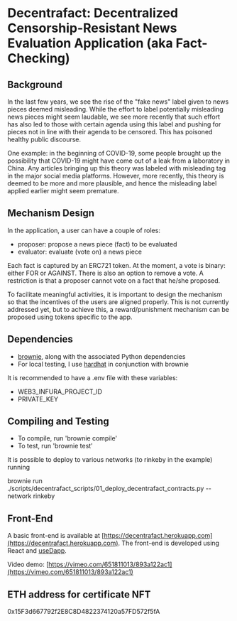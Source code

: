 # Decentrafact: Decentralized Censorship-Resistant News Evaluation Application (aka Fact-Checking)

## Background

In the last few years, we see the rise of the "fake news" label given to news pieces deemed misleading. While the effort to label potentially misleading news pieces might seem laudable, we see more recently that such effort has also led to those with certain agenda using this label and pushing for pieces not in line with their agenda to be censored. This has poisoned healthy public discourse.

One example: in the beginning of COVID-19, some people brought up the possibility that COVID-19 might have come out of a leak from a laboratory in China. Any articles bringing up this theory was labeled with misleading tag in the major social media platforms. However, more recently, this theory is deemed to be more and more plausible, and hence the misleading label applied earlier might seem premature.

## Mechanism Design

In the application, a user can have a couple of roles:

- proposer: propose a news piece (fact) to be evaluated
- evaluator: evaluate (vote on) a news piece

Each fact is captured by an ERC721 token. At the moment, a vote is binary: either FOR or AGAINST. There is also an option to remove a vote. A restriction is that a proposer cannot vote on a fact that he/she proposed.

To facilitate meaningful activities, it is important to design the mechanism so that the incentives of the users are aligned properly. This is not currently addressed yet, but to achieve this, a reward/punishment mechanism can be proposed using tokens specific to the app.

## Dependencies

- [brownie](https://eth-brownie.readthedocs.io/en/stable/), along with the associated Python dependencies
- For local testing, I use [hardhat](https://eth-brownie.readthedocs.io/en/stable/install.html#using-brownie-with-hardhat) in conjunction with brownie

It is recommended to have a .env file with these variables:

- WEB3_INFURA_PROJECT_ID
- PRIVATE_KEY

## Compiling and Testing

- To compile, run 'brownie compile'
- To test, run 'brownie test'

It is possible to deploy to various networks (to rinkeby in the example) running

brownie run ./scripts/decentrafact_scripts/01_deploy_decentrafact_contracts.py --network rinkeby

## Front-End

A basic front-end is available at [https://decentrafact.herokuapp.com](https://decentrafact.herokuapp.com). The front-end is developed using React and [useDapp](https://usedapp.io/).

Video demo: [https://vimeo.com/651811013/893a122ac1](https://vimeo.com/651811013/893a122ac1)

## ETH address for certificate NFT

0x15F3d667792f2E8C8D4822374120a57FD572f5fA
